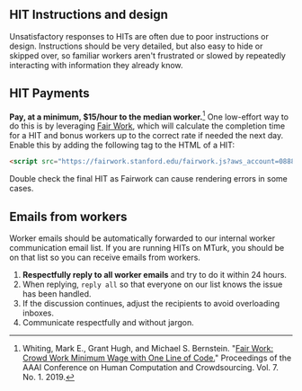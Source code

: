 ## HIT Instructions and design
Unsatisfactory responses to HITs are often due to poor instructions or design. Instructions should be very detailed, but also easy to hide or skipped over, so familiar workers aren't frustrated or slowed by repeatedly interacting with information they already know. 

## HIT Payments
**Pay, at a minimum, $15/hour to the median worker.**[^fairwork] One low-effort way to do this is by leveraging [Fair Work](https://fairwork.stanford.edu), which will calculate the completion time for a HIT and bonus workers up to the correct rate if needed the next day. Enable this by adding the following tag to the HTML of a HIT:

```html
<script src="https://fairwork.stanford.edu/fairwork.js?aws_account=088838630371"></script>
```
Double check the final HIT as Fairwork can cause rendering errors in some cases.

[^fairwork]: Whiting, Mark E., Grant Hugh, and Michael S. Bernstein. "[Fair Work: Crowd Work Minimum Wage with One Line of Code.](https://hci.stanford.edu/publications/2019/fairwork/fairwork-hcomp2019.pdf)" Proceedings of the AAAI Conference on Human Computation and Crowdsourcing. Vol. 7. No. 1. 2019.

## Emails from workers
Worker emails should be automatically forwarded to our internal worker communication email list. If you are running HITs on MTurk, you should be on that list so you can receive emails from workers. 

1. **Respectfully reply to all worker emails** and try to do it within 24 hours.
2. When replying, `reply all` so that everyone on our list knows the issue has been handled.
3. If the discussion continues, adjust the recipients to avoid overloading inboxes.
4. Communicate respectfully and without jargon.
